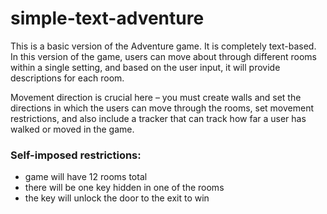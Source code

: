 # simple-text-adventure
 
This is a basic version of the Adventure game. It is completely text-based. In this version of the game, users can move about through different rooms within a single setting, and based on the user input, it will provide descriptions for each room.

Movement direction is crucial here – you must create walls and set the directions in which the users can move through the rooms, set movement restrictions, and also include a tracker that can track how far a user has walked or moved in the game. 

### Self-imposed restrictions:
- game will have 12 rooms total
- there will be one key hidden in one of the rooms
- the key will unlock the door to the exit to win